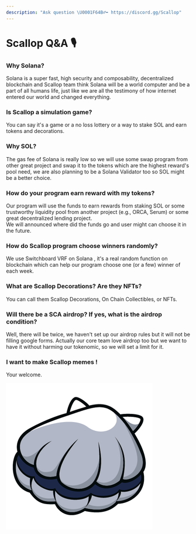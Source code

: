 ```yaml
---
description: "Ask question \U0001F64B‍♂️➡ https://discord.gg/Scallop"
---
```


# Scallop Q&A 🎙

### **Why Solana?**

Solana is a super fast, high security and composability, decentralized blockchain and Scallop team think Solana will be a world computer and be a part of all humans life, just like we are all the testimony of how internet entered our world and changed everything. 



### Is Scallop a simulation game?

You can say it's a game or a no loss lottery or a way to stake SOL and earn tokens and decorations.



### **Why SOL?**

The gas fee of Solana is really low so we will use some swap program from other great project and swap it to the tokens which are the highest reward's pool need, we are also planning to be a Solana Validator too so SOL might be a better choice. 



### How do your program earn reward with my tokens?

Our program will use the funds to earn rewards from staking SOL or some trustworthy liquidity pool from another project \(e.g., ORCA, Serum\) or some great decentralized lending project.  
We will announced where did the funds go and user might can choose it in the future.



### How do Scallop program choose winners randomly?

We use Switchboard VRF on Solana , it's a real random function on blockchain which can help our program choose one \(or a few\) winner of each week.       


###  What are Scallop Decorations? Are they NFTs?

You can call them Scallop Decorations, On Chain Collectibles, or NFTs.



### Will there be a SCA airdrop? If yes, what is the airdrop condition?

Well, there will be twice, we haven't set up our airdrop rules but it will not be filling google forms. Actually our core team love airdrop too but we want to have it without harming our tokenomic, so we will set a limit for it.



### I want to make Scallop memes !

Your welcome.

![](../.gitbook/assets/scallop.png)

